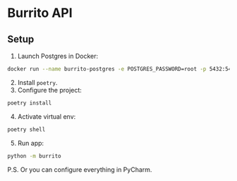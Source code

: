 # Burrito API

## Setup
1. Launch Postgres in Docker:
```bash
docker run --name burrito-postgres -e POSTGRES_PASSWORD=root -p 5432:5432 -d postgres
```
2. Install `poetry`.
3. Configure the project:
```bash
poetry install
```
4. Activate virtual env:
```bash
poetry shell
```
5. Run app:
```bash
python -m burrito
```

P.S. Or you can configure everything in PyCharm.